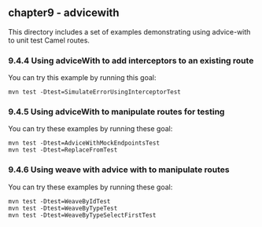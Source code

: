 chapter9 - advicewith
---------------------

This directory includes a set of examples demonstrating using advice-with to unit test Camel routes.

### 9.4.4 Using adviceWith to add interceptors to an existing route

You can try this example by running this goal:

    mvn test -Dtest=SimulateErrorUsingInterceptorTest

### 9.4.5 Using adviceWith to manipulate routes for testing

You can try these examples by running these goal:

    mvn test -Dtest=AdviceWithMockEndpointsTest
    mvn test -Dtest=ReplaceFromTest

### 9.4.6 Using weave with advice with to manipulate routes

You can try these examples by running these goal:

    mvn test -Dtest=WeaveByIdTest
    mvn test -Dtest=WeaveByTypeTest
    mvn test -Dtest=WeaveByTypeSelectFirstTest

